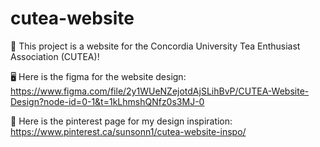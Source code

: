 # cutea-website
🍵 This project is a website for the Concordia University Tea Enthusiast Association (CUTEA)!

🖥️ Here is the figma for the website design: https://www.figma.com/file/2y1WUeNZejotdAjSLihBvP/CUTEA-Website-Design?node-id=0-1&t=1kLhmshQNfz0s3MJ-0

🎨 Here is the pinterest page for my design inspiration: https://www.pinterest.ca/sunsonn1/cutea-website-inspo/
